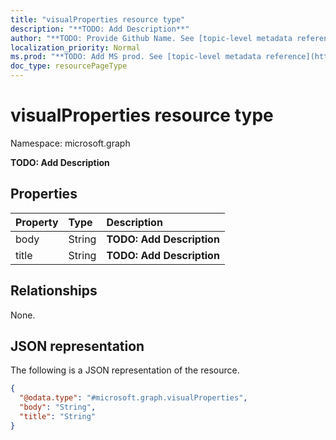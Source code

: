 ```yaml
---
title: "visualProperties resource type"
description: "**TODO: Add Description**"
author: "**TODO: Provide Github Name. See [topic-level metadata reference](https://msgo.azurewebsites.net/add/document/guidelines/metadata.html#topic-level-metadata)**"
localization_priority: Normal
ms.prod: "**TODO: Add MS prod. See [topic-level metadata reference](https://msgo.azurewebsites.net/add/document/guidelines/metadata.html#topic-level-metadata)**"
doc_type: resourcePageType
---
```


# visualProperties resource type

Namespace: microsoft.graph



**TODO: Add Description**

## Properties
|Property|Type|Description|
|:---|:---|:---|
|body|String|**TODO: Add Description**|
|title|String|**TODO: Add Description**|

## Relationships
None.

## JSON representation
The following is a JSON representation of the resource.
<!-- {
  "blockType": "resource",
  "@odata.type": "microsoft.graph.visualProperties"
}
-->
``` json
{
  "@odata.type": "#microsoft.graph.visualProperties",
  "body": "String",
  "title": "String"
}
```

